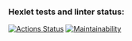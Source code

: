 ### Hexlet tests and linter status:
[![Actions Status](https://github.com/YadaDelta/frontend-project-44/workflows/hexlet-check/badge.svg)](https://github.com/YadaDelta/frontend-project-44/actions)
[![Maintainability](https://api.codeclimate.com/v1/badges/491faa8692ec1ce012f8/maintainability)](https://codeclimate.com/github/YadaDelta/frontend-project-44/maintainability)
